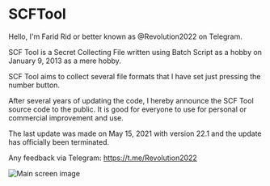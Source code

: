 # SCFTool

Hello, I'm Farid Rid or better known as @Revolution2022 on Telegram.

SCF Tool is a Secret Collecting File written using Batch Script as a hobby on January 9, 2013 as a mere hobby.

SCF Tool aims to collect several file formats that I have set just pressing the number button.

After several years of updating the code, I hereby announce the SCF Tool source code to the public. It is good for everyone to use for personal or commercial improvement and use.

The last update was made on May 15, 2021 with version 22.1 and the update has officially been terminated.

Any feedback via Telegram:
https://t.me/Revolution2022

![Main screen image](SCFTool/blob/main/ScreenShot/SCFTool.png)
